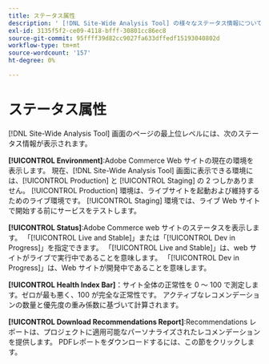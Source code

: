 ```yaml
---
title: ステータス属性
description: ' [!DNL Site-Wide Analysis Tool] の様々なステータス情報について説明します。'
exl-id: 3135f5f2-ce09-4118-bfff-30801cc86ec8
source-git-commit: 95ffff39d82cc9027fa633dffedf15193040802d
workflow-type: tm+mt
source-wordcount: '157'
ht-degree: 0%

---
```


# ステータス属性

[!DNL Site-Wide Analysis Tool] 画面のページの最上位レベルには、次のステータス情報が表示されます。

**[!UICONTROL Environment]**:Adobe Commerce Web サイトの現在の環境を表示します。 現在、[!DNL Site-Wide Analysis Tool] 画面に表示できる環境には、[!UICONTROL Production] と [!UICONTROL Staging] の 2 つしかありません。 [!UICONTROL Production] 環境は、ライブサイトを起動および維持するためのライブ環境です。 [!UICONTROL Staging] 環境では、ライブ Web サイトで開始する前にサービスをテストします。

**[!UICONTROL Status]**:Adobe Commerce web サイトのステータスを表示します。 「[!UICONTROL Live and Stable]」または「[!UICONTROL Dev in Progress]」を指定できます。 「[!UICONTROL Live and Stable]」は、web サイトがライブで実行中であることを意味します。 「[!UICONTROL Dev in Progress]」は、Web サイトが開発中であることを意味します。

**[!UICONTROL Health Index Bar]**：サイト全体の正常性を 0 ～ 100 で測定します。ゼロが最も悪く、100 が完全な正常性です。 アクティブなレコメンデーションの数量と優先度の重み係数に基づいて計算されます。

**[!UICONTROL Download Recommendations Report]**:Recommendations レポートは、プロジェクトに適用可能なパーソナライズされたレコメンデーションを提供します。 PDFレポートをダウンロードするには、この節をクリックします。
